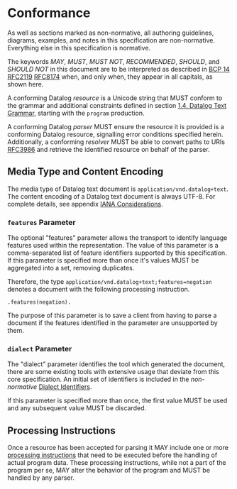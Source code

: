 # Conformance

As well as sections marked as non-normative, all authoring guidelines, diagrams, examples, and notes in this specification are non-normative. Everything else in this specification is normative.

The keywords _MAY_, _MUST_, _MUST NOT_, _RECOMMENDED_, _SHOULD_, and _SHOULD NOT_ in this document are to be interpreted as described in [BCP 14](https://tools.ietf.org/html/bcp14) <span class="bibref inline">[RFC2119](x_references.md#RFC2119)</span> <span class="bibref inline">[RFC8174](x_references.md#RFC8174)</span> when, and only when, they appear in all capitals, as shown here.

A conforming Datalog _resource_ is a Unicode string that MUST conform to the grammar and additional constraints defined in section [1.4. Datalog Text Grammar](grammar.md), starting with the `program` production. 

A conforming Datalog _parser_ MUST ensure the resource it is provided is a conforming Datalog resource, signalling error conditions specified herein. Additionally, a conforming _resolver_ MUST be able to convert paths to URIs <span class="bibref inline">[RFC3986](x_references.md#RFC3986)</span> and retrieve the identified resource on behalf of the parser.

## Media Type and Content Encoding

The media type of Datalog text document is `application/vnd.datalog+text`. The content encoding of a Datalog text document is always UTF-8. For complete details, see appendix [IANA Considerations](x_iana.md).

### `features` Parameter

The optional "features" parameter allows the transport to identify language features used within the representation. The value of this parameter is a comma-separated list of feature identifiers supported by this specification. If this parameter is specified more than once it's values MUST be aggregated into a set, removing duplicates.

Therefore, the type `application/vnd.datalog+text;features=negation` denotes a document with the following processing instruction.

```datalog
.features(negation).
```

The purpose of this parameter is to save a client from having to parse a document if the features identified in the parameter are unsupported by them.

### `dialect` Parameter

The "dialect" parameter identifies the tool which generated the document, there are some existing tools with extensive usage that deviate from this core specification. An initial set of identifiers is included in the _non-normative_ [Dialect Identifiers](dialects.md).

If this parameter is specified more than once, the first value MUST be used and any subsequent value MUST be discarded.


## Processing Instructions

Once a resource has been accepted for parsing it MAY include one or more [processing instructions](grammar_pi.md) that need to be executed before the handling of actual program data. These processing instructions, while not a part of the program per se, MAY alter the behavior of the program and MUST be handled by any parser. 